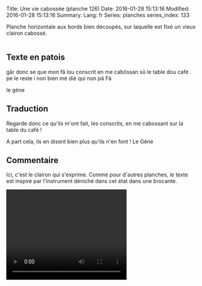 Title: Une vie cabossée (planche 126)
Date: 2016-01-28 15:13:16
Modified: 2016-01-28 15:13:16
Summary: 
Lang: fr
Series: planches
series_index: 133

<p style="text-align:justify;">Planche horizontale aux bords bien découpés, sur laquelle est fixé un vieux clairon cabossé.

</p>

<figure class="image-block" style="float: center;">
  <img alt="" src="{static}/images/planche_126.png">
  <figcaption style="max-width: 609px"></figcaption>
</figure>


## Texte en patois
gâr donc se que mon fâ lou conscrit en me cabôssan sû le table dou café . pe le reste i non bien mé dié qui non pâ Fâ

le gène

## Traduction
Regarde donc ce qu'ils m'ont fait, les conscrits, en me cabossant sur la table du café !

A part cela, ils en disent bien plus qu'ils n'en font !
Le Gène

## Commentaire
Ici, c'est le clairon qui s'exprime.
Comme pour d'autres planches, le texte est inspiré par l'instrument déniché dans cet état dans une brocante.


<video width="320" height="240" controls>
  <source src="https://d1njpgd0ygatdn.cloudfront.net/video_126.mp4" type="video/mp4">
</video>
